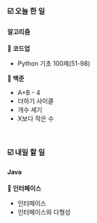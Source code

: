 ### ☑️  오늘 한 일
#### 알고리즘
<strong>📖 코드업</strong>
- Python 기초 100제(51-98)

<strong>🥉 백준</strong>
  - A+B - 4
  - 더하기 사이클
  - 개수 세기
  - X보다 작은 수

<br>

### ☑️  내일 할 일
#### Java
<strong>📌 인터페이스</strong>
  - 인터페이스
  - 인터페이스와 다형성